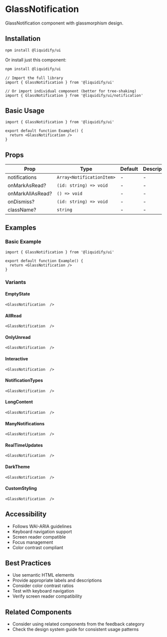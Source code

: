 # GlassNotification

GlassNotification component with glassmorphism design.

## Installation

```bash
npm install @liquidify/ui
```

Or install just this component:

```bash
npm install @liquidify/ui
```

```tsx
// Import the full library
import { GlassNotification } from '@liquidify/ui'

// Or import individual component (better for tree-shaking)
import { GlassNotification } from '@liquidify/ui/notification'
```

## Basic Usage

```tsx
import { GlassNotification } from '@liquidify/ui'

export default function Example() {
  return <GlassNotification />
}
```

## Props

| Prop | Type | Default | Description |
|------|------|---------|-------------|
| notifications | `Array<NotificationItem>` | - | - |
| onMarkAsRead? | `(id: string) => void` | - | - |
| onMarkAllAsRead? | `() => void` | - | - |
| onDismiss? | `(id: string) => void` | - | - |
| className? | `string` | - | - |


## Examples

### Basic Example

```tsx
import { GlassNotification } from '@liquidify/ui'

export default function Example() {
  return <GlassNotification />
}
```

### Variants

#### EmptyState

```tsx
<GlassNotification  />
```

#### AllRead

```tsx
<GlassNotification  />
```

#### OnlyUnread

```tsx
<GlassNotification  />
```

#### Interactive

```tsx
<GlassNotification  />
```

#### NotificationTypes

```tsx
<GlassNotification  />
```

#### LongContent

```tsx
<GlassNotification  />
```

#### ManyNotifications

```tsx
<GlassNotification  />
```

#### RealTimeUpdates

```tsx
<GlassNotification  />
```

#### DarkTheme

```tsx
<GlassNotification  />
```

#### CustomStyling

```tsx
<GlassNotification  />
```



## Accessibility

- Follows WAI-ARIA guidelines
- Keyboard navigation support
- Screen reader compatible
- Focus management
- Color contrast compliant

## Best Practices

- Use semantic HTML elements
- Provide appropriate labels and descriptions
- Consider color contrast ratios
- Test with keyboard navigation
- Verify screen reader compatibility

## Related Components

- Consider using related components from the feedback category
- Check the design system guide for consistent usage patterns
